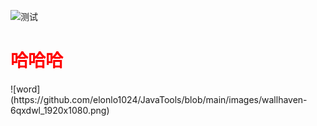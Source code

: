 ![测试](https://gitee.com/butterflyjuly/java-tools/raw/master/default.jpg)


<h1 style="color:red;align:center;">哈哈哈</h1>
![word](https://github.com/elonlo1024/JavaTools/blob/main/images/wallhaven-6qxdwl_1920x1080.png)
